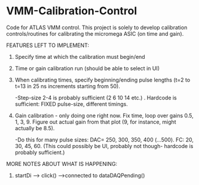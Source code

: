 VMM-Calibration-Control
=======================

Code for ATLAS VMM control. This project is solely to develop calibration controls/routines for calibrating the micromega ASIC (on time and gain).

FEATURES LEFT TO IMPLEMENT:
 
 1) Specify time at which the calibration must begin/end
 
 2) Time or gain calibration run (should be able to select in UI)
 
 3) When calibrating times, specify beginning/ending pulse lengths (t=2 to t=13 in 25 ns increments                            starting from 50). 
 
 	-Step-size 2-4 is probably sufficient (2 6 10 14 etc.) . Hardcode is sufficient: FIXED pulse-size, 		 different timings.
	
 4) Gain calibration - only doing one right now. Fix time, loop over gains 0.5, 1, 3, 9. Figure out actual gain from that plot (9, for instance, might actually be 8.5). 
 
 	-Do this for many pulse sizes: DAC= 250, 300, 350, 400 (...500). FC: 20, 30, 45, 60. (This could possibly be UI, probably not though- hardcode is probably sufficient.) 
 
MORE NOTES ABOUT WHAT IS HAPPENING: 
 
1) startDi --> click() -->connected to dataDAQPending()

